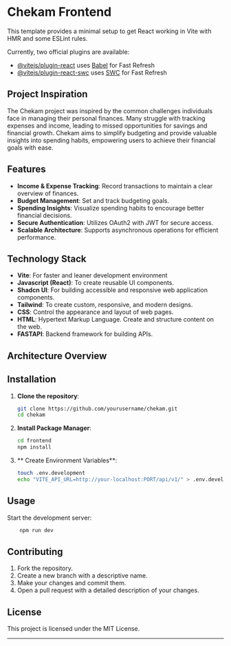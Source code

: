 # Chekam Frontend

This template provides a minimal setup to get React working in Vite with HMR and some ESLint rules.

Currently, two official plugins are available:

- [@vitejs/plugin-react](https://github.com/vitejs/vite-plugin-react/blob/main/packages/plugin-react/README.md) uses [Babel](https://babeljs.io/) for Fast Refresh
- [@vitejs/plugin-react-swc](https://github.com/vitejs/vite-plugin-react-swc) uses [SWC](https://swc.rs/) for Fast Refresh


## Project Inspiration

The Chekam project was inspired by the common challenges individuals face in managing their personal finances. Many struggle with tracking expenses and income, leading to missed opportunities for savings and financial growth. Chekam aims to simplify budgeting and provide valuable insights into spending habits, empowering users to achieve their financial goals with ease.

## Features

- **Income & Expense Tracking**: Record transactions to maintain a clear overview of finances.
- **Budget Management**: Set and track budgeting goals.
- **Spending Insights**: Visualize spending habits to encourage better financial decisions.
- **Secure Authentication**: Utilizes OAuth2 with JWT for secure access.
- **Scalable Architecture**: Supports asynchronous operations for efficient performance.

## Technology Stack

- **Vite**:  For faster and leaner development environment
- **Javascript (React)**: To create reusable UI components.
- **Shadcn UI**: For building accessible and responsive web application components.
- **Tailwind**: To create custom, responsive, and modern designs.
- **CSS**: Control the appearance and layout of web pages.
- **HTML**: Hypertext Markup Language. Create and structure content on the web. 
- **FASTAPI**: Backend framework for building APIs.

## Architecture Overview


## Installation

1. **Clone the repository**:
    ```bash
    git clone https://github.com/yourusername/chekam.git
    cd chekam
    ```
   
2. **Install Package Manager**:
    ```bash
    cd frontend 
    npm install
    ```
3. ** Create Environment Variables**:
    ```bash
    touch .env.development
   echo "VITE_API_URL=http://your-localhost:PORT/api/v1/" > .env.development
    ```
   
## Usage

Start the development server:
```bash
    npm run dev 
```

## Contributing

1. Fork the repository.
2. Create a new branch with a descriptive name.
3. Make your changes and commit them.
4. Open a pull request with a detailed description of your changes.

## License

This project is licensed under the MIT License.

---